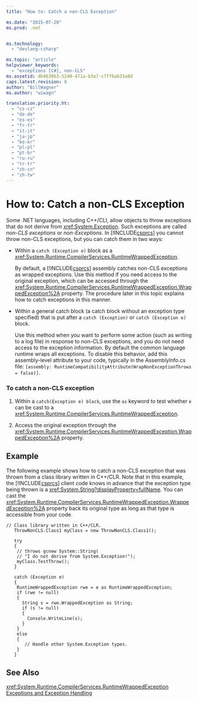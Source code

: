 ```yaml
---
title: "How to: Catch a non-CLS Exception"

ms.date: "2015-07-20"
ms.prod: .net


ms.technology: 
  - "devlang-csharp"

ms.topic: "article"
helpviewer_keywords: 
  - "exceptions [C#], non-CLS"
ms.assetid: db4630b3-5240-471a-b3a7-c7ff6ab31e8d
caps.latest.revision: 8
author: "BillWagner"
ms.author: "wiwagn"

translation.priority.ht: 
  - "cs-cz"
  - "de-de"
  - "es-es"
  - "fr-fr"
  - "it-it"
  - "ja-jp"
  - "ko-kr"
  - "pl-pl"
  - "pt-br"
  - "ru-ru"
  - "tr-tr"
  - "zh-cn"
  - "zh-tw"
---
```

# How to: Catch a non-CLS Exception
Some .NET languages, including C++/CLI, allow objects to throw exceptions that do not derive from <xref:System.Exception>. Such exceptions are called *non-CLS exceptions* or *non-Exceptions*. In [!INCLUDE[csprcs](~/includes/csprcs-md.md)] you cannot throw non-CLS exceptions, but you can catch them in two ways:  
  
-   Within a `catch (Exception e)` block as a <xref:System.Runtime.CompilerServices.RuntimeWrappedException>.  
  
     By default, a [!INCLUDE[csprcs](~/includes/csprcs-md.md)] assembly catches non-CLS exceptions as wrapped exceptions. Use this method if you need access to the original exception, which can be accessed through the <xref:System.Runtime.CompilerServices.RuntimeWrappedException.WrappedException%2A> property. The procedure later in this topic explains how to catch exceptions in this manner.  
  
-   Within a general catch block (a catch block without an exception type specified) that is put after a `catch (Exception)` or `catch (Exception e)` block.  
  
     Use this method when you want to perform some action (such as writing to a log file) in response to non-CLS exceptions, and you do not need access to the exception information. By default the common language runtime wraps all exceptions. To disable this behavior, add this assembly-level attribute to your code, typically in the AssemblyInfo.cs file: `[assembly: RuntimeCompatibilityAttribute(WrapNonExceptionThrows = false)]`.  
  
### To catch a non-CLS exception  
  
1.  Within a `catch(Exception e) block`, use the `as` keyword to test whether `e` can be cast to a <xref:System.Runtime.CompilerServices.RuntimeWrappedException>.  
  
2.  Access the original exception through the <xref:System.Runtime.CompilerServices.RuntimeWrappedException.WrappedException%2A> property.  
  
## Example  
 The following example shows how to catch a non-CLS exception that was thrown from a class library written in C++/CLR. Note that in this example, the [!INCLUDE[csprcs](~/includes/csprcs-md.md)] client code knows in advance that the exception type being thrown is a <xref:System.String?displayProperty=fullName>. You can cast the <xref:System.Runtime.CompilerServices.RuntimeWrappedException.WrappedException%2A> property back its original type as long as that type is accessible from your code.  
  
```  
// Class library written in C++/CLR.  
   ThrowNonCLS.Class1 myClass = new ThrowNonCLS.Class1();  
  
   try  
   {  
    // throws gcnew System::String(  
    // "I do not derive from System.Exception!");  
    myClass.TestThrow();   
   }  
  
   catch (Exception e)  
   {  
    RuntimeWrappedException rwe = e as RuntimeWrappedException;  
    if (rwe != null)      
    {  
      String s = rwe.WrappedException as String;  
      if (s != null)  
      {  
        Console.WriteLine(s);  
      }  
    }  
    else  
    {  
       // Handle other System.Exception types.  
    }  
   }             
```  
  
## See Also  
 <xref:System.Runtime.CompilerServices.RuntimeWrappedException>   
 [Exceptions and Exception Handling](../../../csharp/programming-guide/exceptions/index.md)
